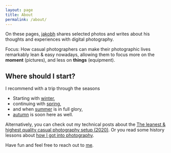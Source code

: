 ```yaml
---
layout: page
title: About
permalink: /about/
---
```


On these pages, [jakobh](https://www.twitter.com/jakobh) shares selected photos and writes about his thoughts and experiences with digital photography.

Focus: How casual photographers can make their photographic lives remarkably lean & easy nowadays, allowing them to focus more on the __moment__ (pictures), and less on __things__ (equipment).

## Where should I start?

I recommend with a trip through the seasons
- Starting with [winter](https://jakobhuerner.github.io/easter_sunday_winter_lunz_2021/),
- continuing with [spring](https://jakobhuerner.github.io/spring_forest/),
- and when [summer](https://jakobhuerner.github.io/waldviertel_impressions/) is in full glory,
- [autumn](https://jakobhuerner.github.io/autumn/) is soon here as well.


Alternatively, you can check out my technical posts about the [The leanest & highest quality casual photography setup (2020)](https://jakobhuerner.github.io/leanest_highest_quality_casual_photography_setup/).
Or you read some history lessons about [how I got into photography](https://jakobhuerner.github.io/my_personal_photography_history/).


Have fun and feel free to reach out to [me](https://www.twitter.com/jakobh).
